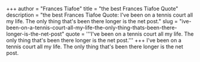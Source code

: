 +++
author = "Frances Tiafoe"
title = "the best Frances Tiafoe Quote"
description = "the best Frances Tiafoe Quote: I've been on a tennis court all my life. The only thing that's been there longer is the net post."
slug = "ive-been-on-a-tennis-court-all-my-life-the-only-thing-thats-been-there-longer-is-the-net-post"
quote = '''I've been on a tennis court all my life. The only thing that's been there longer is the net post.'''
+++
I've been on a tennis court all my life. The only thing that's been there longer is the net post.
